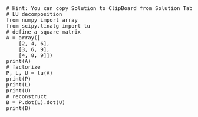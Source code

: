 <pre class="file" data-target="clipboard">
# Hint: You can copy Solution to ClipBoard from Solution Tab
# LU decomposition
from numpy import array
from scipy.linalg import lu
# define a square matrix
A = array([
	[2, 4, 6],
	[3, 6, 9],
	[4, 8, 9]])
print(A)
# factorize
P, L, U = lu(A)
print(P)
print(L)
print(U)
# reconstruct
B = P.dot(L).dot(U)
print(B)

</pre>